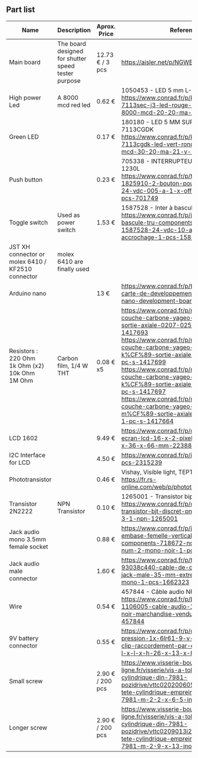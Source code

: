 ## Part list
| Name | Description | Aprox. Price | Reference |
| ----- | -------------| ---------- | ------ |
| Main board | The board designed for shutter speed tester purpose | 12.73 € / 3 pcs | https://aisler.net/p/NGWECDGA |
| High power Led | A 8000 mcd red led | 0.62 € | 1050453 - LED 5 mm L-7113SEC-J3</br>https://www.conrad.fr/p/kingbright-l-7113sec-j3-led-rouge-rond-5-mm-8000-mcd-20-20-ma-22-v-1050453 |
| Green LED | | 0.17 € | 180180 - LED 5 MM SUPER LUMIN TYPE L-7113CGDK</br>https://www.conrad.fr/p/kingbright-l-7113cgdk-led-vert-rond-5-mm-140-mcd-30-20-ma-21-v-180180|
| Push button | | 0.23 €| 705338 - INTERRUPTEUR LOW COST JTP-1230L</br>https://www.conrad.fr/p/te-connectivity-1825910-2-bouton-poussoir-a-pression-24-vdc-005-a-1-x-offon-a-rappel-1-pcs-701749 |
| Toggle switch | Used as power switch | 1.53 € | 1587528 - Inter à bascule TC-R13-70A-01</br>https://www.conrad.fr/p/interrupteur-a-bascule-tru-components-tc-r13-70a-01-1587528-24-vdc-10-a-1-x-offon-a-accrochage-1-pcs-1587528 | 
| JST XH connector or </br> molex 6410 / KF2510 connector |  molex 6410 are finally used  |   |   |
| Arduino nano | | 13 € | https://www.conrad.fr/p/tru-components-carte-de-developpement-atmega328-nano-development-board-2134126 |
| Resistors :</br>220 Ohm</br>1k Ohm (x2)</br>10k Ohm</br>1M Ohm | Carbon film, 1/4 W THT | 0.08 € x5 | https://www.conrad.fr/p/resistance-a-couche-carbone-yageo-cfr25j220rh-220-sortie-axiale-0207-025-w-1-pcs-1417693</br>https://www.conrad.fr/p/resistance-a-couche-carbone-yageo-cfr25j1k0h-1-k%CF%89-sortie-axiale-0207-0.25-w-1-pc-s-1417699</br>https://www.conrad.fr/p/resistance-a-couche-carbone-yageo-cfr25j10kh-10-k%CF%89-sortie-axiale-0207-0.25-w-1-pc-s-1417697</br>https://www.conrad.fr/p/resistance-a-couche-carbone-yageo-cfr25j1m0h-1-m%CF%89-sortie-axiale-0207-0.25-w-1-pc-s-1417664 |
| LCD 1602 | | 9.49 € | https://www.conrad.fr/p/display-elektronik-ecran-lcd-16-x-2-pixel-l-x-h-x-p-80-x-36-x-66-mm-2238810|
| I2C Interface for LCD || 4.50 € | https://www.conrad.fr/p/iduino-me033-1-pcs-2315239 |
| Phototransistor | | 0.46 €| Vishay, Visible light, TEPT4400</br>https://fr.rs-online.com/web/p/phototransistors/7000776 |
| Transistor 2N2222| NPN Transistor | 0.10 € | 1265001 - Transistor bipolaire PN2222ATA</br>https://www.conrad.fr/p/on-semiconductor-transistor-bjt-discret-pn2222ata-to-92-3-1-npn-1265001|
| Jack audio mono 3.5mm female socket | | 0.88 € | https://www.conrad.fr/p/jack-35-mm-embase-femelle-verticale-tru-components-718672-nombre-de-poles-num-2-mono-noir-1-pcs-1567107 |
| Jack audio male connector | | 1.60 € | https://www.conrad.fr/p/tru-components-93038c440-cable-de-connexion-jack-jack-male-35-mm-extremites-ouvertes-mono-1-pcs-1662323 |
| Wire || 0.54 €| 457844 - Câble audio NF1106005</br>https://www.conrad.fr/p/bkl-electronic-1106005-cable-audio-1-x-010-mm-noir-marchandise-vendue-au-metre-457844|
| 9V battery connector | | 0.55 € | https://www.conrad.fr/p/connecteur-clip-pression-1x-6lr61-9-v-beltrona-9v-t-clip-raccordement-par-empreinte-pile-9v-l-x-l-x-h-26-x-13-x-8-mm-490660 |
| Small screw ||2.90 € / 200 pcs | https://www.visserie-boulonnerie-en-ligne.fr/visserie/vis-a-tole-tete-cylindrique-din-7981-pozidrive/vttc020200605i2-po-vis-a-tole-tete-cylindrique-empreinte-pozidrive-din-7981-m-2-2-x-6-5-inox-a2-.html |
| Longer screw || 2.90 € / 200 pcs | https://www.visserie-boulonnerie-en-ligne.fr/visserie/vis-a-tole-tete-cylindrique-din-7981-pozidrive/vttc0209013i2-po-vis-a-tole-tete-cylindrique-empreinte-pozidrive-din-7981-m-2-9-x-13-inox-a2-.html |
